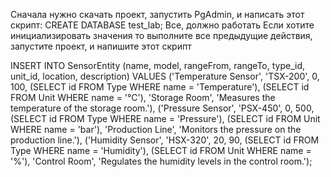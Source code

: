Сначала нужно скачать проект, запустить PgAdmin, и написать этот скрипт:
CREATE DATABASE test_lab;
Все, должно работать
Если хотите инициализировать значения то выполните все предыдущие действия, запустите проект, и напишите этот скрипт 

INSERT INTO SensorEntity (name, model, rangeFrom, rangeTo, type_id, unit_id, location, description) VALUES
('Temperature Sensor', 'TSX-200', 0, 100, (SELECT id FROM Type WHERE name = 'Temperature'), (SELECT id FROM Unit WHERE name = '°C'), 'Storage Room', 'Measures the temperature of the storage room.'),
('Pressure Sensor', 'PSX-450', 0, 500, (SELECT id FROM Type WHERE name = 'Pressure'), (SELECT id FROM Unit WHERE name = 'bar'), 'Production Line', 'Monitors the pressure on the production line.'),
('Humidity Sensor', 'HSX-320', 20, 90, (SELECT id FROM Type WHERE name = 'Humidity'), (SELECT id FROM Unit WHERE name = '%'), 'Control Room', 'Regulates the humidity levels in the control room.');


